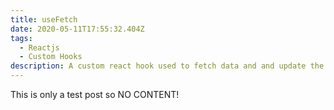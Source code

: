 ```yaml
---
title: useFetch
date: 2020-05-11T17:55:32.404Z
tags:
  - Reactjs
  - Custom Hooks
description: A custom react hook used to fetch data and and update the UI optimistically.
---
```

This is only a test post so NO CONTENT!
